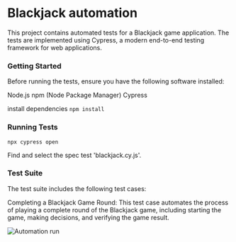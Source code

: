 # Blackjack automation

This project contains automated tests for a Blackjack game application. The tests are implemented using Cypress, a modern end-to-end testing framework for web applications.

### Getting Started

Before running the tests, ensure you have the following software installed:

Node.js
npm (Node Package Manager)
Cypress

install dependencies
```npm install```

### Running Tests

```npx cypress open```

Find and select the spec test 'blackjack.cy.js'.

### Test Suite

The test suite includes the following test cases:

Completing a Blackjack Game Round: This test case automates the process of playing a complete round of the Blackjack game, including starting the game, making decisions, and verifying the game result.

![Automation run](./automation.gif "Automation run")


